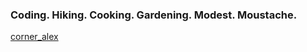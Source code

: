 ### Coding. Hiking. Cooking. Gardening. Modest. Moustache.
[corner_alex](https://github.com/aswain03/aswain03/assets/87860526/bd262593-d7e0-4efa-b43a-02866e84fb93)


<!--!

**aswain03/aswain03** is a ✨ _special_ ✨ repository because its `README.md` (this file) appears on your GitHub profile.

Here are some ideas to get you started:

- 🔭 I’m currently working on ...
- 🌱 I’m currently learning ...
- 👯 I’m looking to collaborate on ...
- 🤔 I’m looking for help with ...
- 💬 Ask me about ...
- 📫 How to reach me: ...
- 😄 Pronouns: ...
- ⚡ Fun fact: ...
-->
